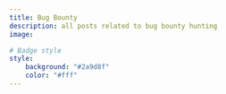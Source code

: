 ```yaml
---
title: Bug Bounty
description: all posts related to bug bounty hunting
image:

# Badge style
style:
    background: "#2a9d8f"
    color: "#fff"
---
```


